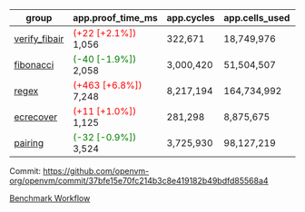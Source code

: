 | group | app.proof_time_ms | app.cycles | app.cells_used | leaf.proof_time_ms | leaf.cycles | leaf.cells_used |
| -- | -- | -- | -- | -- | -- | -- |
| [verify_fibair](https://github.com/openvm-org/openvm/blob/benchmark-results/benchmarks-pr/1934/verify_fibair-37bfe15e70fc214b3c8e419182b49bdfd85568a4.md) |<span style='color: red'>(+22 [+2.1%])</span> 1,056 |  322,671 |  18,749,976 |- | - | - |
| [fibonacci](https://github.com/openvm-org/openvm/blob/benchmark-results/benchmarks-pr/1934/fibonacci-37bfe15e70fc214b3c8e419182b49bdfd85568a4.md) |<span style='color: green'>(-40 [-1.9%])</span> 2,058 |  3,000,420 |  51,504,507 |- | - | - |
| [regex](https://github.com/openvm-org/openvm/blob/benchmark-results/benchmarks-pr/1934/regex-37bfe15e70fc214b3c8e419182b49bdfd85568a4.md) |<span style='color: red'>(+463 [+6.8%])</span> 7,248 |  8,217,194 |  164,734,992 |- | - | - |
| [ecrecover](https://github.com/openvm-org/openvm/blob/benchmark-results/benchmarks-pr/1934/ecrecover-37bfe15e70fc214b3c8e419182b49bdfd85568a4.md) |<span style='color: red'>(+11 [+1.0%])</span> 1,125 |  281,298 |  8,875,675 |- | - | - |
| [pairing](https://github.com/openvm-org/openvm/blob/benchmark-results/benchmarks-pr/1934/pairing-37bfe15e70fc214b3c8e419182b49bdfd85568a4.md) |<span style='color: green'>(-32 [-0.9%])</span> 3,524 |  3,725,930 |  98,127,219 |- | - | - |


Commit: https://github.com/openvm-org/openvm/commit/37bfe15e70fc214b3c8e419182b49bdfd85568a4

[Benchmark Workflow](https://github.com/openvm-org/openvm/actions/runs/16814729783)
